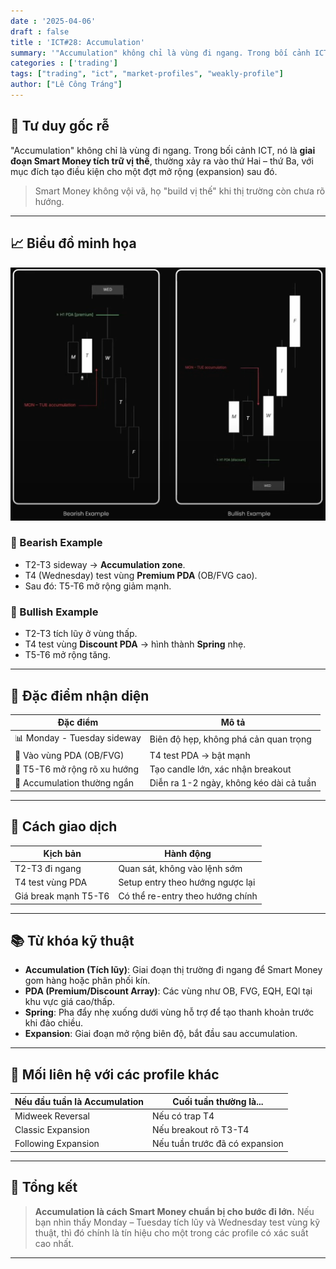 ```yaml
---
date : '2025-04-06'
draft : false
title : 'ICT#28: Accumulation'
summary: '"Accumulation" không chỉ là vùng đi ngang. Trong bối cảnh ICT, nó là **giai đoạn Smart Money tích trữ vị thế**, thường xảy ra vào thứ Hai – thứ Ba, với mục đích tạo điều kiện cho một đợt mở rộng (expansion) sau đó.'
categories : ['trading']
tags: ["trading", "ict", "market-profiles", "weakly-profile"]
author: ["Lê Công Tráng"]
---
```


## 🧠 Tư duy gốc rễ

"Accumulation" không chỉ là vùng đi ngang. Trong bối cảnh ICT, nó là **giai đoạn Smart Money tích trữ vị thế**, thường xảy ra vào thứ Hai – thứ Ba, với mục đích tạo điều kiện cho một đợt mở rộng (expansion) sau đó.

> Smart Money không vội vã, họ "build vị thế" khi thị trường còn chưa rõ hướng.

---

## 📈 Biểu đồ minh họa

![alt text](image.png)

### 🔻 Bearish Example

- T2-T3 sideway → **Accumulation zone**.
- T4 (Wednesday) test vùng **Premium PDA** (OB/FVG cao).
- Sau đó: T5-T6 mở rộng giảm mạnh.

### 🔺 Bullish Example

- T2-T3 tích lũy ở vùng thấp.
- T4 test vùng **Discount PDA** → hình thành **Spring** nhẹ.
- T5-T6 mở rộng tăng.

---

## 📌 Đặc điểm nhận diện

| Đặc điểm                    | Mô tả                                   |
| --------------------------- | --------------------------------------- |
| 📊 Monday - Tuesday sideway  | Biên độ hẹp, không phá cản quan trọng   |
| 🧲 Vào vùng PDA (OB/FVG)     | T4 test PDA → bật mạnh                  |
| 🚀 T5-T6 mở rộng rõ xu hướng | Tạo candle lớn, xác nhận breakout       |
| 📅 Accumulation thường ngắn  | Diễn ra 1-2 ngày, không kéo dài cả tuần |

---

## 🧠 Cách giao dịch

| Kịch bản             | Hành động                        |
| -------------------- | -------------------------------- |
| T2-T3 đi ngang       | Quan sát, không vào lệnh sớm     |
| T4 test vùng PDA     | Setup entry theo hướng ngược lại |
| Giá break mạnh T5-T6 | Có thể re-entry theo hướng chính |

---

## 📚 Từ khóa kỹ thuật

- **Accumulation (Tích lũy)**: Giai đoạn thị trường đi ngang để Smart Money gom hàng hoặc phân phối kín.
- **PDA (Premium/Discount Array)**: Các vùng như OB, FVG, EQH, EQl tại khu vực giá cao/thấp.
- **Spring**: Pha đẩy nhẹ xuống dưới vùng hỗ trợ để tạo thanh khoản trước khi đảo chiều.
- **Expansion**: Giai đoạn mở rộng biên độ, bắt đầu sau accumulation.

---

## 📌 Mối liên hệ với các profile khác

| Nếu đầu tuần là Accumulation | Cuối tuần thường là...         |
| ---------------------------- | ------------------------------ |
| Midweek Reversal             | Nếu có trap T4                 |
| Classic Expansion            | Nếu breakout rõ T3-T4          |
| Following Expansion          | Nếu tuần trước đã có expansion |

---

## 🎯 Tổng kết

> **Accumulation là cách Smart Money chuẩn bị cho bước đi lớn.** Nếu bạn nhìn thấy Monday – Tuesday tích lũy và Wednesday test vùng kỹ thuật, thì đó chính là tín hiệu cho một trong các profile có xác suất cao nhất.

---